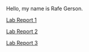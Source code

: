 Hello, my name is Rafe Gerson.

[Lab Report 1](lab-report-1-week-2.md)

[Lab Report 2](lab-report-2-week-4.md)

[Lab Report 3](lab-report-2-week-4.md)
